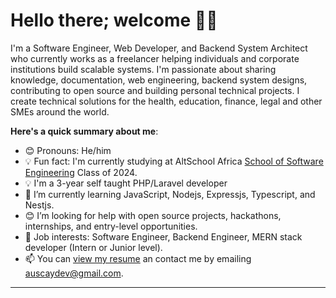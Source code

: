 # Hello there; welcome 👋🏾



I'm a Software Engineer, Web Developer, and Backend System Architect who currently works as a freelancer helping individuals and corporate institutions build scalable systems. I'm passionate about sharing knowledge, documentation, web engineering, backend system designs, contributing to open source and building personal technical projects. I create technical solutions for the health, education, finance, legal and other SMEs around the world.

**Here's a quick summary about me**:

- 😊 Pronouns: He/him
- 💡 Fun fact: I'm currently studying at AltSchool Africa [School of Software Engineering](https://altschoolafrica.com/schools/engineering) Class of 2024.
- 💡 I'm a 3-year self taught PHP/Laravel developer 
- 🌱 I’m currently learning JavaScript, Nodejs, Expressjs, Typescript, and Nestjs.
- 😊 I’m looking for help with open source projects, hackathons, internships, and entry-level opportunities.
- 💼 Job interests: Software Engineer, Backend Engineer, MERN stack developer (Intern or Junior level).
- 📫 You can [view my resume](#) an contact me by emailing auscaydev@gmail.com.

---

